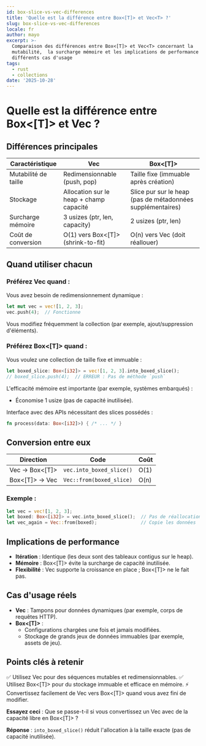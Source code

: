 ```yaml
---
id: box-slice-vs-vec-differences
title: 'Quelle est la différence entre Box<[T]> et Vec<T> ?'
slug: box-slice-vs-vec-differences
locale: fr
author: mayo
excerpt: >-
  Comparaison des différences entre Box<[T]> et Vec<T> concernant la
  mutabilité,  la surcharge mémoire et les implications de performance pour
  différents cas d'usage
tags:
  - rust
  - collections
date: '2025-10-28'
---
```


# Quelle est la différence entre Box<[T]> et Vec<T> ?

## Différences principales

| Caractéristique | Vec<T> | Box<[T]> |
|-----------------|--------|----------|
| Mutabilité de taille | Redimensionnable (push, pop) | Taille fixe (immuable après création) |
| Stockage | Allocation sur le heap + champ capacité | Slice pur sur le heap (pas de métadonnées supplémentaires) |
| Surcharge mémoire | 3 usizes (ptr, len, capacity) | 2 usizes (ptr, len) |
| Coût de conversion | O(1) vers Box<[T]> (shrink-to-fit) | O(n) vers Vec (doit réallouer) |

## Quand utiliser chacun

### Préférez Vec<T> quand :

Vous avez besoin de redimensionnement dynamique :

```rust
let mut vec = vec![1, 2, 3];
vec.push(4);  // Fonctionne
```

Vous modifiez fréquemment la collection (par exemple, ajout/suppression d'éléments).

### Préférez Box<[T]> quand :

Vous voulez une collection de taille fixe et immuable :

```rust
let boxed_slice: Box<[i32]> = vec![1, 2, 3].into_boxed_slice();
// boxed_slice.push(4);  // ERREUR : Pas de méthode `push`
```

L'efficacité mémoire est importante (par exemple, systèmes embarqués) :
- Économise 1 usize (pas de capacité inutilisée).

Interface avec des APIs nécessitant des slices possédés :

```rust
fn process(data: Box<[i32]>) { /* ... */ }
```

## Conversion entre eux

| Direction | Code | Coût |
|-----------|------|------|
| Vec → Box<[T]> | `vec.into_boxed_slice()` | O(1) |
| Box<[T]> → Vec | `Vec::from(boxed_slice)` | O(n) |

### Exemple :

```rust
let vec = vec![1, 2, 3];
let boxed: Box<[i32]> = vec.into_boxed_slice();  // Pas de réallocation
let vec_again = Vec::from(boxed);                // Copie les données
```

## Implications de performance

- **Itération** : Identique (les deux sont des tableaux contigus sur le heap).
- **Mémoire** : Box<[T]> évite la surcharge de capacité inutilisée.
- **Flexibilité** : Vec supporte la croissance en place ; Box<[T]> ne le fait pas.

## Cas d'usage réels

- **Vec** : Tampons pour données dynamiques (par exemple, corps de requêtes HTTP).
- **Box<[T]>** :
  - Configurations chargées une fois et jamais modifiées.
  - Stockage de grands jeux de données immuables (par exemple, assets de jeu).

## Points clés à retenir

✅ Utilisez Vec pour des séquences mutables et redimensionnables.
✅ Utilisez Box<[T]> pour du stockage immuable et efficace en mémoire.
⚡ Convertissez facilement de Vec vers Box<[T]> quand vous avez fini de modifier.

**Essayez ceci** : Que se passe-t-il si vous convertissez un Vec avec de la capacité libre en Box<[T]> ?

**Réponse** : `into_boxed_slice()` réduit l'allocation à la taille exacte (pas de capacité inutilisée).
